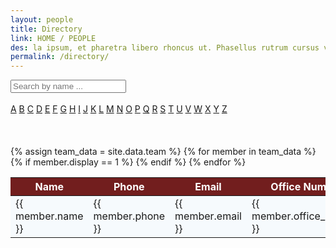 ```yaml
---
layout: people
title: Directory
link: HOME / PEOPLE
des: la ipsum, et pharetra libero rhoncus ut. Phasellus rutrum cursus velit ulla ipsum, et pharetra libero rh.
permalink: /directory/
---
```


<div class="search-container direct">
<!-- <i class="fa-solid fa-magnifying-glass fa-xl" style="color: #003049;"></i> -->
<input type="text" id="search-bar" placeholder="Search by name ..." oninput="searchEntries()">
</div>

<br>
<div class="alphabet-links">
<a href="#" class="alphabet-link">A</a>
<a href="#" class="alphabet-link">B</a>
<a href="#" class="alphabet-link">C</a>
<a href="#" class="alphabet-link">D</a>
<a href="#" class="alphabet-link">E</a>
<a href="#" class="alphabet-link">F</a>
<a href="#" class="alphabet-link">G</a>
<a href="#" class="alphabet-link">H</a>
<a href="#" class="alphabet-link">I</a>
<a href="#" class="alphabet-link">J</a>
<a href="#" class="alphabet-link">K</a>
<a href="#" class="alphabet-link">L</a>
<a href="#" class="alphabet-link">M</a>
<a href="#" class="alphabet-link">N</a>
<a href="#" class="alphabet-link">O</a>
<a href="#" class="alphabet-link">P</a>
<a href="#" class="alphabet-link">Q</a>
<a href="#" class="alphabet-link">R</a>
<a href="#" class="alphabet-link">S</a>
<a href="#" class="alphabet-link">T</a>
<a href="#" class="alphabet-link">U</a>
<a href="#" class="alphabet-link">V</a>
<a href="#" class="alphabet-link">W</a>
<a href="#" class="alphabet-link">X</a>
<a href="#" class="alphabet-link">Y</a>
<a href="#" class="alphabet-link">Z</a>
</div>
<br><br><br>

<table id="entry-table" style="background-color: #cae9ff22;">
<thead>
<tr style="background-color: rgb(114, 30, 30);">
<th style="color: rgb(255, 255, 255);">Name</th>
<th style="color: rgb(255, 255, 255);">Phone</th>
<th style="color: rgb(255, 255, 255);">Email</th>
<th style="color: rgb(255, 255, 255);">Office Number</th>
</tr>
</thead>
<tbody id="entries">
{% assign team_data = site.data.team %}
{% for member in team_data %}
{% if member.display == 1 %}
<tr class="member-row">
<td class="name">{{ member.name }}</td>
<td class="ph">{{ member.phone }}</td>
<td class="em">{{ member.email }}</td>
<td class="office">{{ member.office_number }}</td>
</tr>
{% endif %}
{% endfor %}
</tbody>
</table>

<div class="pagination-container">
<ul id="pagination" class="pagination"></ul>
</div>

<style>
    /* page-banner image */
    .background-about {
        background-image: url("{{ site.baseurl }}/images/Directory.png");
    }
</style>


<script src="{{ site.baseurl }}/js/pages/directory.js">
</script>

